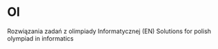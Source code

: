 # OI
Rozwiązania zadań z olimpiady Informatycznej
(EN) Solutions for polish olympiad in informatics
